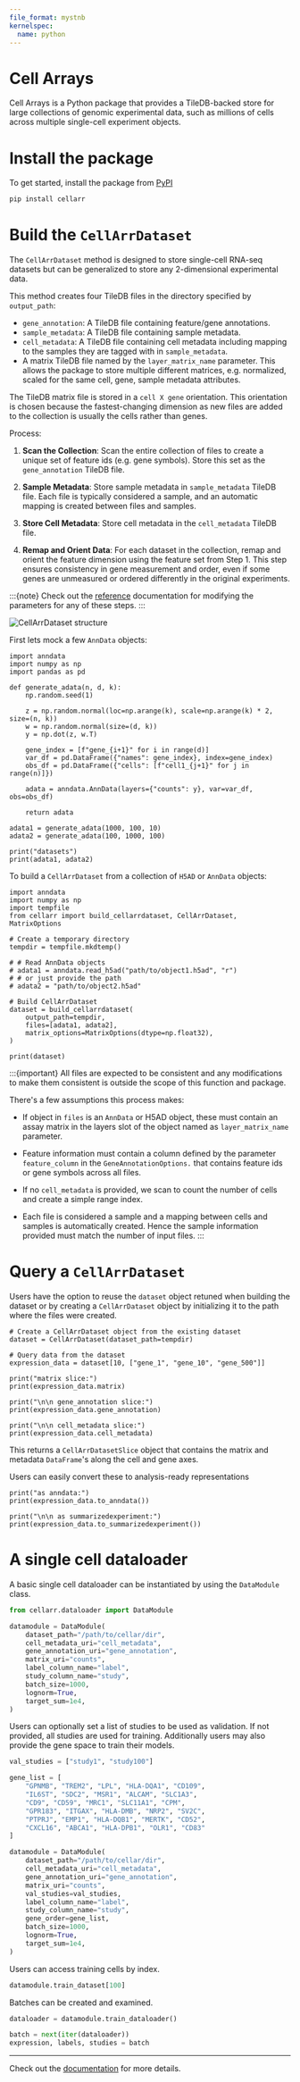 ```yaml
---
file_format: mystnb
kernelspec:
  name: python
---
```


# Cell Arrays

Cell Arrays is a Python package that provides a TileDB-backed store for large collections of
genomic experimental data, such as millions of cells across multiple single-cell experiment objects.

# Install the package

To get started, install the package from [PyPI](https://pypi.org/project/cellarr/)

```bash
pip install cellarr
```

# Build the `CellArrDataset`

The `CellArrDataset` method is designed to store single-cell RNA-seq
datasets but can be generalized to store any 2-dimensional experimental data.

This method creates four TileDB files in the directory specified by `output_path`:

- `gene_annotation`: A TileDB file containing feature/gene annotations.
- `sample_metadata`: A TileDB file containing sample metadata.
- `cell_metadata`: A TileDB file containing cell metadata including mapping to the samples
they are tagged with in ``sample_metadata``.
- A matrix TileDB file named by the `layer_matrix_name` parameter. This allows the package
to store multiple different matrices, e.g. normalized, scaled for the same cell, gene, sample
metadata attributes.

The TileDB matrix file is stored in a ``cell X gene`` orientation. This orientation
is chosen because the fastest-changing dimension as new files are added to the
collection is usually the cells rather than genes.

Process:

1. **Scan the Collection**: Scan the entire collection of files to create
a unique set of feature ids (e.g. gene symbols). Store this set as the
`gene_annotation` TileDB file.

2. **Sample Metadata**: Store sample metadata in `sample_metadata`
TileDB file. Each file is typically considered a sample, and an automatic
mapping is created between files and samples.

3. **Store Cell Metadata**: Store cell metadata in the `cell_metadata`
TileDB file.

4. **Remap and Orient Data**: For each dataset in the collection,
remap and orient the feature dimension using the feature set from Step 1.
This step ensures consistency in gene measurement and order, even if
some genes are unmeasured or ordered differently in the original experiments.

:::{note}
Check out the [reference](https://biocpy.github.io/cellarr/api/cellarr#module-cellarr.build_cellarrdataset) documentation for modifying the parameters for any of these steps.
:::

![`CellArrDataset` structure](../assets/cellarr.png "CellArrDataset")

First lets mock a few `AnnData` objects:

```{code-cell}
import anndata
import numpy as np
import pandas as pd

def generate_adata(n, d, k):
    np.random.seed(1)

    z = np.random.normal(loc=np.arange(k), scale=np.arange(k) * 2, size=(n, k))
    w = np.random.normal(size=(d, k))
    y = np.dot(z, w.T)

    gene_index = [f"gene_{i+1}" for i in range(d)]
    var_df = pd.DataFrame({"names": gene_index}, index=gene_index)
    obs_df = pd.DataFrame({"cells": [f"cell1_{j+1}" for j in range(n)]})

    adata = anndata.AnnData(layers={"counts": y}, var=var_df, obs=obs_df)

    return adata

adata1 = generate_adata(1000, 100, 10)
adata2 = generate_adata(100, 1000, 100)

print("datasets")
print(adata1, adata2)
```

To build a `CellArrDataset` from a collection of `H5AD` or `AnnData` objects:

```{code-cell}
import anndata
import numpy as np
import tempfile
from cellarr import build_cellarrdataset, CellArrDataset, MatrixOptions

# Create a temporary directory
tempdir = tempfile.mkdtemp()

# # Read AnnData objects
# adata1 = anndata.read_h5ad("path/to/object1.h5ad", "r")
# # or just provide the path
# adata2 = "path/to/object2.h5ad"

# Build CellArrDataset
dataset = build_cellarrdataset(
    output_path=tempdir,
    files=[adata1, adata2],
    matrix_options=MatrixOptions(dtype=np.float32),
)

print(dataset)
```

:::{important}
All files are expected to be consistent and any modifications
to make them consistent is outside the scope of this function
and package.

There's a few assumptions this process makes:

- If object in ``files`` is an `AnnData`
or H5AD object, these must contain an assay matrix in the
layers slot of the object named as ``layer_matrix_name`` parameter.

- Feature information must contain a column defined by the parameter
``feature_column`` in the
`GeneAnnotationOptions.` that
contains feature ids or gene symbols across all files.

- If no ``cell_metadata`` is provided, we scan to count the number of cells
and create a simple range index.

- Each file is considered a sample and a mapping between cells and samples
is automatically created. Hence the sample information provided must match
the number of input files.
:::

# Query a `CellArrDataset`

Users have the option to reuse the `dataset` object retuned when building the dataset or by creating a `CellArrDataset` object by initializing it to the path where the files were created.

```{code-cell}
# Create a CellArrDataset object from the existing dataset
dataset = CellArrDataset(dataset_path=tempdir)

# Query data from the dataset
expression_data = dataset[10, ["gene_1", "gene_10", "gene_500"]]

print("matrix slice:")
print(expression_data.matrix)

print("\n\n gene_annotation slice:")
print(expression_data.gene_annotation)

print("\n\n cell_metadata slice:")
print(expression_data.cell_metadata)
```

This returns a `CellArrDatasetSlice` object that contains the matrix and metadata `DataFrame`'s along the cell and gene axes.

Users can easily convert these to analysis-ready representations

```{code-cell}
print("as anndata:")
print(expression_data.to_anndata())

print("\n\n as summarizedexperiment:")
print(expression_data.to_summarizedexperiment())
```

# A single cell dataloader

A basic single cell dataloader can be instantiated by using the `DataModule` class.

```python
from cellarr.dataloader import DataModule

datamodule = DataModule(
    dataset_path="/path/to/cellar/dir",
    cell_metadata_uri="cell_metadata",
    gene_annotation_uri="gene_annotation",
    matrix_uri="counts",
    label_column_name="label",
    study_column_name="study",
    batch_size=1000,
    lognorm=True,
    target_sum=1e4,
)
```

Users can optionally set a list of studies to be used as validation. If not provided, all studies are used for training.
Additionally users may also provide the gene space to train their models.

```python
val_studies = ["study1", "study100"]

gene_list = [
    "GPNMB", "TREM2", "LPL", "HLA-DQA1", "CD109",
    "IL6ST", "SDC2", "MSR1", "ALCAM", "SLC1A3",
    "CD9", "CD59", "MRC1", "SLC11A1", "CPM",
    "GPR183", "ITGAX", "HLA-DMB", "NRP2", "SV2C",
    "PTPRJ", "EMP1", "HLA-DQB1", "MERTK", "CD52",
    "CXCL16", "ABCA1", "HLA-DPB1", "OLR1", "CD83"
]

datamodule = DataModule(
    dataset_path="/path/to/cellar/dir",
    cell_metadata_uri="cell_metadata",
    gene_annotation_uri="gene_annotation",
    matrix_uri="counts",
    val_studies=val_studies,
    label_column_name="label",
    study_column_name="study",
    gene_order=gene_list,
    batch_size=1000,
    lognorm=True,
    target_sum=1e4,
)
```

Users can access training cells by index.

```python
datamodule.train_dataset[100]
```

Batches can be created and examined.

```python
dataloader = datamodule.train_dataloader()

batch = next(iter(dataloader))
expression, labels, studies = batch
```

---

Check out the [documentation](https://biocpy.github.io/cellarr/api/modules.html) for more details.
